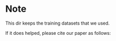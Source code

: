 # Note
This dir keeps the training datasets that we used.

If it does helped, please cite our paper as follows:
